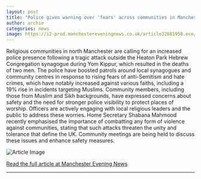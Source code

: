 ```yaml
---
layout: post
title: "Police given warning over 'fears' across communities in Manchester"
author: archie
categories: news
image: https://i2-prod.manchestereveningnews.co.uk/article32681958.ece/ALTERNATES/s1200/0_151025muslim8.jpg
---
```

Religious communities in north Manchester are calling for an increased police presence following a tragic attack outside the Heaton Park Hebrew Congregation synagogue during Yom Kippur, which resulted in the deaths of two men. The police have boosted patrols around local synagogues and community centres in response to rising fears of anti-Semitism and hate crimes, which have notably increased against various faiths, including a 19% rise in incidents targeting Muslims. Community members, including those from Muslim and Sikh backgrounds, have expressed concerns about safety and the need for stronger police visibility to protect places of worship. Officers are actively engaging with local religious leaders and the public to address these worries. Home Secretary Shabana Mahmood recently emphasised the importance of combatting any form of violence against communities, stating that such attacks threaten the unity and tolerance that define the UK. Community meetings are being held to discuss these issues and enhance safety measures.

![Article Image](https://i2-prod.manchestereveningnews.co.uk/article32681958.ece/ALTERNATES/s1200/0_151025muslim8.jpg)

[Read the full article at Manchester Evening News](https://www.manchestereveningnews.co.uk/news/greater-manchester-news/police-given-warning-over-fears-32679185)

---
